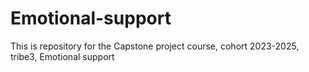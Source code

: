# Emotional-support
This is repository for the Capstone project course, cohort 2023-2025, tribe3, Emotional support
